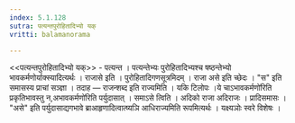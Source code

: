 ```yaml
---
index: 5.1.128
sutra: पत्यन्तपुरोहितादिभ्यो यक्
vritti: balamanorama

---
```

<<पत्यन्तपुरोहितादिभ्यो यक्>> - पत्यन्त । पत्यन्तेभ्यः पुरोहितादिभ्यश्च षष्ठन्तेभ्यो भावकर्मणोर्याक्स्यादित्यर्थः । राजासे इति । पुरोहितादिगणसूत्रमिदम् । राजा असे इति च्छेदः । "स" इति समासस्य प्राचां सञ्ज्ञा । तदाह — राजन्शब्द इति राज्यमिति । यकि टिलोपः ।ये चाऽभावकर्मणो॑रिति प्रकृतिभावस्तु न,अभावकर्मणो॑रिति पर्युदासात् । समाऽसे त्विति । अदिको राजा अदिराजः । प्रादिसमासः । "असे" इति पर्युदासाद्यगभावे ब्राआहृणादित्वात्ष्यञि आधिराज्यमिति रूपमित्यर्थः । यक्ष्यञोः स्वरे विशेषः । 